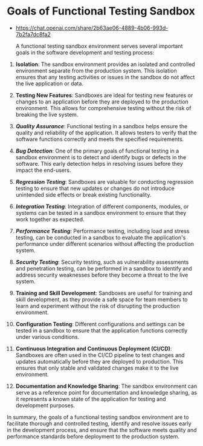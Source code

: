 # Goals of Functional Testing Sandbox

- https://chat.openai.com/share/2b63ae06-4889-4b06-993d-7b2fa7dc8fa2

  A functional testing sandbox environment serves several important goals in the software development and testing process:

1. **Isolation**: The sandbox environment provides an isolated and controlled environment separate from the production system. This isolation ensures that any testing activities or issues in the sandbox do not affect the live application or data.

2. **Testing New Features**: Sandboxes are ideal for testing new features or changes to an application before they are deployed to the production environment. This allows for comprehensive testing without the risk of breaking the live system.

3. ***Quality Assurance***: Functional testing in a sandbox helps ensure the quality and reliability of the application. It allows testers to verify that the software functions correctly and meets the specified requirements.

4. ***Bug Detection***: One of the primary goals of functional testing in a sandbox environment is to detect and identify bugs or defects in the software. This early detection helps in resolving issues before they impact the end-users.

5. ***Regression Testing***: Sandboxes are valuable for conducting regression testing to ensure that new updates or changes do not introduce unintended side effects or break existing functionality.

6. ***Integration Testing***: Integration of different components, modules, or systems can be tested in a sandbox environment to ensure that they work together as expected.

7. ***Performance Testing***: Performance testing, including load and stress testing, can be conducted in a sandbox to evaluate the application's performance under different scenarios without affecting the production system.

8. ***Security Testing***: Security testing, such as vulnerability assessments and penetration testing, can be performed in a sandbox to identify and address security weaknesses before they become a threat to the live system.

9. **Training and Skill Development**: Sandboxes are useful for training and skill development, as they provide a safe space for team members to learn and experiment without the risk of disrupting the production environment.

10. **Configuration Testing**: Different configurations and settings can be tested in a sandbox to ensure that the application functions correctly under various conditions.

11. **Continuous Integration and Continuous Deployment (CI/CD)**: Sandboxes are often used in the CI/CD pipeline to test changes and updates automatically before they are deployed to production. This ensures that only stable and validated changes make it to the live environment.

12. **Documentation and Knowledge Sharing**: The sandbox environment can serve as a reference point for documentation and knowledge sharing, as it represents a known state of the application for testing and development purposes.

In summary, the goals of a functional testing sandbox environment are to facilitate thorough and controlled testing, identify and resolve issues early in the development process, and ensure that the software meets quality and performance standards before deployment to the production system.
